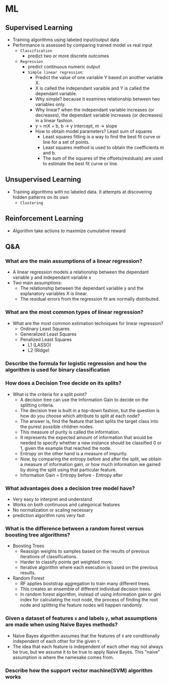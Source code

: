 # ML
## Supervised Learning
  - Training algorithms using labeled input/output data
  - Performance is assessed by comparing trained model vs real input
    - `Classification`
      - predict two or more discrete outcomes
    - `Regression`
      - predict continuous numeric output
      - `Simple linear regression`:
        - Predict the value of one variable Y based on another variable X.
        - X is called the independant varaible and Y is called the dependant variable.
        - Why simple? because it examines relationship between two variables only.
        - Why linear? when the independant variable increases (or decreases), the dependant variable increases (or decreases) in a linear fashion.
        - y = mX + b, b -> y intercept, m -> slope
        - How to obtain model parameters? Least sum of squares
          - Least squares fitting is a way to find the best fit curve or line for a set of points.
          - Least squares method is used to obtain the coefficients m and b.
          - The sum of the squares of the offsets(residuals) are used to estimate the best fit curve or line.
## Unsupervised Learning
  - Training algorithms with no labeled data. It attempts at discovering hidden patterns on its own
    - `Clustering`
## Reinforcement Learning
  - Algorithm take actions to maximize cumulative reward

## Q&A
### What are the main assumptions of a linear regression?
- A linear regression models a relationship between the dependant variable y and independant variable x
- Two main assumptions:
  - The relationship between the dependant variable y and the explanatory variables X is linear.
  - The residual errors from the regression fit are normally distributed.
### What are the most common types of linear regression?
- What are the most common estimation techniques for linear regression?
  - Ordinary Least Squares
  - Generalized Least Squares
  - Penalized Least Squares
    - L1 (LASSO)
    - L2 (Ridge)
### Describe the formula for logistic regression and how the algorithm is used for binary classification
### How does a Decision Tree decide on its splits?
- What is the criteria for a split point?
  - A decision tree can use the Information Gain to decide on the splitting criteria.
  - The decision tree is built in a top-down fashion, but the question is how do you choose which attribute to split at each node?
  - The answer is, find the feature that best splits the target class into the purest possible children nodes.
  - This measure of purity is called the information.
  - It represents the expected amount of information that would be needed to specify whether a new instance should be classified 0 or 1, given the example that reached the node.
  - Entropy on the other hand is a measure of impurity.
  - Now, by comparing the entropy before and after the split, we obtain a measure of information gain, or how much information we gained by doing the split using that particular feature.
  - Information Gain = Entropy before - Entropy after
### What advantages does a decision tree model have?
- Very easy to interpret and understand
- Works on both continuous and categorical features
- No normalization or scaling necessary
- prediction algorithm runs very fast
### What is the difference between a random forest versus boosting tree algorithms?
- Boosting Trees
  - Reassign weights to samples based on the results of previous iterations of classifications.
  - Harder to classify points get weighted more.
  - Iterative algorithm where each execution is based on the previous results.
- Random Forest
  - RF applies bootstrap aggregation to train many different trees.
  - This creates an ensemble of different individual decision trees.
  - In random forest algorithm, instead of using information gain or gini index for calculating the root node, the process of finding the root node and splitting the feature nodes will happen randomly.
### Given a dataset of features `x` and labels `y`, what assumptions are made when using Naive Bayes methods?
- Naive Bayes algorithm assumes that the features of `X` are conditionally independent of each other for the given `Y`.
- The idea that each feature is independent of each other may not always be true, but we assume it to be true to apply Naive Bayes. This "naive" assumption is where the namesake comes from.
### Describe how the support vector machine(SVM) algorithm works